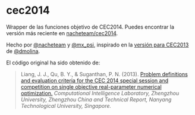 # cec2014

Wrapper de las funciones objetivo de CEC2014.
Puedes encontrar la versión más reciente en [nacheteam/cec2014](https://github.com/nacheteam/cec2014).

Hecho por [@nacheteam](https://github.com/nacheteam) y [@mx_psi](https://github.com/mx-psi/), inspirado en la [versión para CEC2013](https://github.com/dmolina/cec2013lsgo) de [@dmolina](https://github.com/dmolina).

El código original ha sido obtenido de:

> Liang, J. J., Qu, B. Y., & Suganthan, P. N. (2013). [Problem definitions and evaluation criteria for the CEC 2014 special session and competition on single objective real-parameter numerical optimization.](http://web.mysites.ntu.edu.sg/epnsugan/PublicSite/Shared%20Documents/Forms/AllItems.aspx?RootFolder=%2fepnsugan%2fPublicSite%2fShared%20Documents%2fCEC%2d2014&FolderCTID=&View=%7bDAF31868%2d97D8%2d4779%2dAE49%2d9CEC4DC3F310%7d) *Computational Intelligence Laboratory, Zhengzhou University, Zhengzhou China and Technical Report, Nanyang Technological University, Singapore.*
